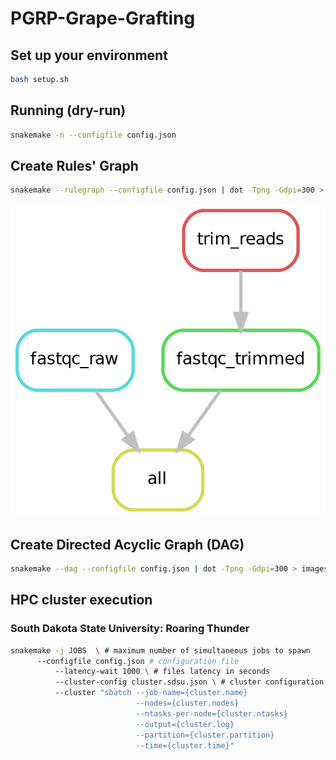 # PGRP-Grape-Grafting

## Set up your environment
```bash
bash setup.sh
```

## Running (dry-run)
```bash
snakemake -n --configfile config.json
```

## Create Rules' Graph
```bash
snakemake --rulegraph --configfile config.json | dot -Tpng -Gdpi=300 > images/rule-graph.png
```

<img src="images/rule-graph.png" height="500" />

## Create Directed Acyclic Graph (DAG)
```bash
snakemake --dag --configfile config.json | dot -Tpng -Gdpi=300 > images/dag.png
```


## HPC cluster execution
### South Dakota State University: Roaring Thunder
```bash
snakemake -j JOBS  \ # maximum number of simultaneous jobs to spawn
	  --configfile config.json # configuration file
          --latency-wait 1000 \ # files latency in seconds
          --cluster-config cluster.sdsu.json \ # cluster configuration file
          --cluster "sbatch --job-name={cluster.name} 
                            --nodes={cluster.nodes} 
                            --ntasks-per-node={cluster.ntasks} 
                            --output={cluster.log} 
                            --partition={cluster.partition} 
                            --time={cluster.time}"
``` 
